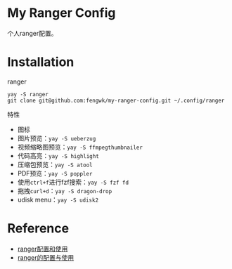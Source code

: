 # My Ranger Config

个人ranger配置。

# Installation

ranger

```
yay -S ranger
git clone git@github.com:fengwk/my-ranger-config.git ~/.config/ranger
```

特性

- 图标
- 图片预览：`yay -S ueberzug`
- 视频缩略图预览：`yay -S ffmpegthumbnailer`
- 代码高亮：`yay -S highlight`
- 压缩包预览：`yay -S atool`
- PDF预览：`yay -S poppler`
- 使用`ctrl+f`进行fzf搜索：`yay -S fzf fd`
- 拖拽`curl+d`：`yay -S dragon-drop`
- udisk menu：`yay -S udisk2`

# Reference

- [ranger配置和使用](https://www.zssnp.top/2021/06/03/ranger/)
- [ranger的配置与使用](https://zhuanlan.zhihu.com/p/105731111)
